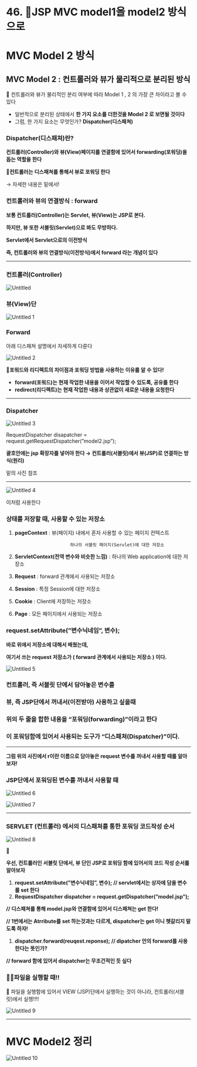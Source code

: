 # 46. 📌JSP MVC model1을 model2 방식으로

# MVC Model 2 방식

## MVC Model 2 : 컨트롤러와 뷰가 물리적으로 분리된 방식

<aside>
😬 컨트롤러와 뷰가 물리적인 분리 여부에 따라 Model 1 , 2 의 가장 큰 차이라고 볼 수 있다

</aside>

- 일반적으로 분리된 상태에서 **한 가지 요소를 더한것을 Model 2 로 보면될 것이다**
- 그럼, 한 가지 요소는 무엇인가? **Dispatcher(디스패쳐)**

### Dispatcher(디스패쳐)란?

**컨트롤러(Controller)와 뷰(View)페이지를 연결함에 있어서 forwarding(포워딩)을 돕는 역할을 한다**

📌**컨트롤러는 디스패쳐를 통해서 뷰로 포워딩 한다**

→ 자세한 내용은 밑에서!

### 컨트롤러와 뷰의 연결방식 : forward

**보통 컨트롤러(Controller)는 Servlet, 뷰(View)는 JSP로 본다.**

**하지만, 뷰 또한 서블릿(Servlet)으로 봐도 무방하다.**

**Servlet에서 Servlet으로의 이전방식**

**즉, 컨트롤러와 뷰의 연결방식(이전방식)에서 forward 라는 개념이 있다**

---

### 컨트롤러(Controller)

![Untitled](https://user-images.githubusercontent.com/80089860/159260800-9eec3f96-0ae8-41e7-80ca-f1729a976c85.png)

### 뷰(View)단

![Untitled 1](https://user-images.githubusercontent.com/80089860/159260838-8cd399d3-f636-40aa-b080-f5b74a4e6fd0.png)

### Forward

아래 디스패쳐 설명에서 자세하게 다룬다

![Untitled 2](https://user-images.githubusercontent.com/80089860/159260858-8579478c-3852-4b83-a646-b37a5a139c6a.png)

📌**포워드와 리디렉트의 차이점과 포워딩 방법을 사용하는 이유를 알 수 있다!**

- **forward(포워드)는 현재 작업한 내용을 이어서 작업할 수 있도록, 공유를 한다**
- **redirect(리디렉트)는 현재 작업한 내용과 상관없이 새로운 내용을 요청한다**

---

### Dispatcher

![Untitled 3](https://user-images.githubusercontent.com/80089860/159260886-2199081d-cb1e-4d19-90e8-1beac9957c3d.png)

RequestDispatcher disapatcher = request.getRequestDispatcher(”model2.jsp”);

**괄호안에는  jsp 확장자를 넣어야 한다 → 컨트롤러(서블릿)에서 뷰(JSP)로 연결하는 방식(원리)**

밑의 사진 참조

---

![Untitled 4](https://user-images.githubusercontent.com/80089860/159260899-29eb4a79-7504-4ec5-87b2-0b762eff03a8.png)

이처럼 사용한다

### 상태를 저장할 때, 사용할 수 있는 저장소

1. **pageContext** : 뷰(페이지) 내에서 혼자 사용할 수 있는 페이지 컨텍스트 
    
                            하나의 서블릿 페이지(Servlet)에 대한 저장소
    
2. **ServletContext(전역 변수와 비슷한 느낌)** : 하나의 Web application에 대한 저장소
3. **Request** : forward 관계에서 사용되는 저장소
4. **Session** : 특정 Session에 대한 저장소
5. **Cookie** : Client에 저장하는 저장소
6. **Page** : 모든 페이지에서 사용되는 저장소

### request.setAttribute(”변수닉네임”, 변수);

**바로 위에서 저장소에 대해서 배웠는데,**

**여기서 쓰는 request 저장소가 ( forward 관계에서 사용되는 저장소 ) 이다.**

![Untitled 5](https://user-images.githubusercontent.com/80089860/159260930-9a60fd74-e8bc-451c-be3f-7c16ae6f8eef.png)

### 컨트롤러, 즉 서블릿 단에서 담아놓은 변수를

### 뷰, 즉 JSP단에서 꺼내서(이전받아) 사용하고 싶을때

### 위의 두 줄을 합한 내용을 “포워딩(forwarding)”이라고 한다

### 이 포워딩함에 있어서 사용되는 도구가 “디스패쳐(Dispatcher)”이다.

---

**그럼 위의 사진에서 r이란 이름으로 담아놓은 request 변수를 꺼내서 사용할 때를 알아보자!**

### JSP단에서 포워딩된 변수를 꺼내서 사용할 때

![Untitled 6](https://user-images.githubusercontent.com/80089860/159260955-9f8129e2-b859-4a43-9fc7-23f553f4a897.png)

![Untitled 7](https://user-images.githubusercontent.com/80089860/159260964-7acf354e-2ddd-474a-98da-3f1eb35718e2.png)

---

### SERVLET (컨트롤러) 에서의 디스패쳐를 통한 포워딩 코드작성 순서

![Untitled 8](https://user-images.githubusercontent.com/80089860/159260991-754a7415-e26a-4387-b680-8ff1aa191c89.png)

📌

**우선, 컨트롤러인 서블릿 단에서, 뷰 단인 JSP로 포워딩 함에 있어서의 코드 작성 순서를 알아보자**

1. **request.setAttribute(”변수닉네임”, 변수);  // servlet에서는 상자에 담을 변수를 set 한다**
2.  **RequestDispatcher dispatcher = request.getDispatcher(”model.jsp”);**

**// 디스패쳐를 통해 model.jsp와 연결함에 있어서 디스패쳐는 get 한다!**

**// 1번에서는 Atrribute를 set 하는것과는 다르게, dispatcher는 get 이니 헷갈리지 말도록 하자!**

1. **dispatcher.forward(reuqest.reponse); // dipatcher 안의 forward를 사용한다는 뜻인가?**

**// forward 함에 있어서 dispatcher는 무조건적인 듯 싶다**

### 📌📌파일을 실행할 때!!

<aside>
😬 파일을 실행함에 있어서 VIEW (JSP)단에서 실행하는 것이 아니라,                                         컨트롤러(서블릿)에서 실행!!!!

</aside>

![Untitled 9](https://user-images.githubusercontent.com/80089860/159261033-364e7b40-9d90-499a-87f2-be1d9b3d6e17.png)

---
# MVC Model2 정리

![Untitled 10](https://user-images.githubusercontent.com/80089860/159261056-e09fdca0-8e7b-47cc-8a3f-82e6c3442dac.png)

